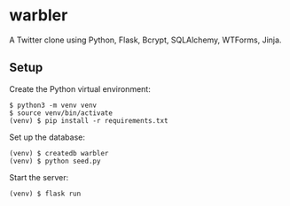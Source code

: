 # warbler

A Twitter clone using Python, Flask, Bcrypt, SQLAlchemy, WTForms, Jinja.

## Setup

Create the Python virtual environment:

```
$ python3 -m venv venv
$ source venv/bin/activate
(venv) $ pip install -r requirements.txt
```

Set up the database:

```
(venv) $ createdb warbler
(venv) $ python seed.py
```

Start the server:

```
(venv) $ flask run
```
